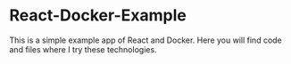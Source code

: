 # React-Docker-Example
This is a simple example app of React and Docker. Here you will find code and files where I try these technologies.
